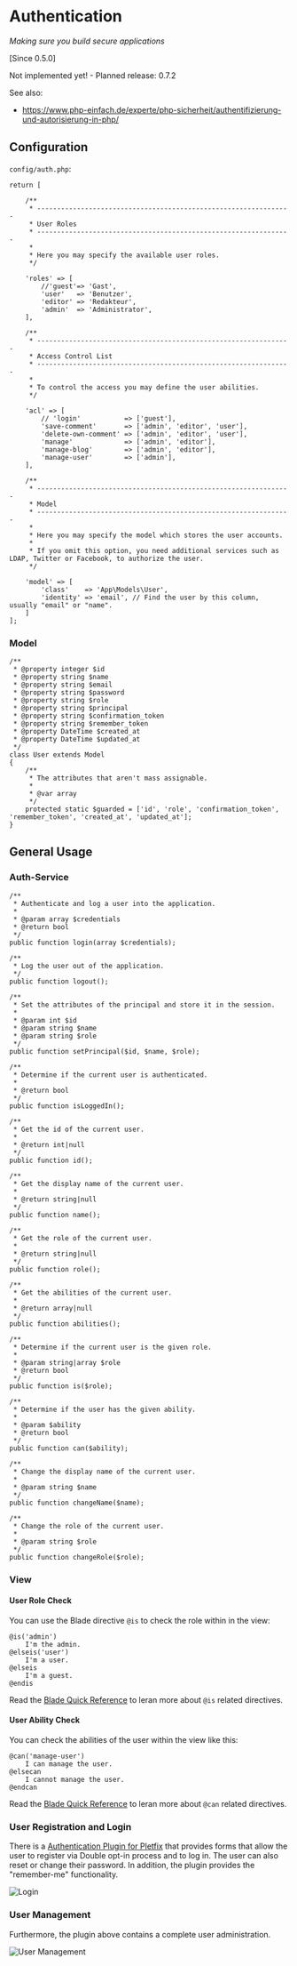 # Authentication

_Making sure you build secure applications_

[Since 0.5.0]

<i class="fa fa-wrench fa-2x" aria-hidden="true"></i> Not implemented yet! - Planned release: 0.7.2

See also:
- <https://www.php-einfach.de/experte/php-sicherheit/authentifizierung-und-autorisierung-in-php/>

<!--
Authentication is the mechanism by which callers prove that they are acting on behalf of specific users or systems. 
Authentication answers the question, "Who are you?" using credentials such as username/password combinations.

In WebLogic Server, Authentication providers are used to prove the identity of users or system processes. 
Authentication providers also remember, transport, and make that identity information available to various components 
of a system (via subjects) when needed. During the authentication process, a Principal Validation provider provides 
additional security protections for the principals (users and groups) contained within the subject by signing and 
verifying the authenticity of those principals. (For more information, see Chapter 6, "Principal Validation Providers.")

The following sections describe Authentication provider concepts and functionality, and provide step-by-step 
instructions for developing a custom Authentication provider:

- Authentication Concepts
- The Authentication Process
- Do You Need to Develop a Custom Authentication Provider?
- How to Develop a Custom Authentication Provider

Quelle: <https://docs.oracle.com/cd/E15523_01/web.1111/e13718/atn.htm#DEVSP205>
-->

## Configuration

`config/auth.php`:

    return [
    
        /**
         * ----------------------------------------------------------------
         * User Roles
         * ----------------------------------------------------------------
         *
         * Here you may specify the available user roles.
         */
    
        'roles' => [
            //'guest'=> 'Gast',
            'user'   => 'Benutzer',
            'editor' => 'Redakteur',
            'admin'  => 'Administrator',
        ],
    
        /**
         * ----------------------------------------------------------------
         * Access Control List
         * ----------------------------------------------------------------
         *
         * To control the access you may define the user abilities.
         */
    
        'acl' => [
            // 'login'           => ['guest'],
            'save-comment'       => ['admin', 'editor', 'user'],
            'delete-own-comment' => ['admin', 'editor', 'user'],
            'manage'             => ['admin', 'editor'],
            'manage-blog'        => ['admin', 'editor'],
            'manage-user'        => ['admin'],
        ],
    
        /**
         * ----------------------------------------------------------------
         * Model
         * ----------------------------------------------------------------
         *
         * Here you may specify the model which stores the user accounts.
         *
         * If you omit this option, you need additional services such as LDAP, Twitter or Facebook, to authorize the user.
         */
    
        'model' => [
            'class'    => 'App\Models\User',
            'identity' => 'email', // Find the user by this column, usually "email" or "name".
        ]
    ];

### Model

    /**
     * @property integer $id
     * @property string $name
     * @property string $email
     * @property string $password
     * @property string $role
     * @property string $principal
     * @property string $confirmation_token
     * @property string $remember_token
     * @property DateTime $created_at
     * @property DateTime $updated_at
     */
    class User extends Model
    {
        /**
         * The attributes that aren't mass assignable.
         *
         * @var array
         */
        protected static $guarded = ['id', 'role', 'confirmation_token', 'remember_token', 'created_at', 'updated_at'];
    }
    
    
## General Usage
    
### Auth-Service
    
    /**
     * Authenticate and log a user into the application.
     *
     * @param array $credentials
     * @return bool
     */
    public function login(array $credentials);

    /**
     * Log the user out of the application.
     */
    public function logout();

    /**
     * Set the attributes of the principal and store it in the session.
     *
     * @param int $id
     * @param string $name
     * @param string $role
     */
    public function setPrincipal($id, $name, $role);

    /**
     * Determine if the current user is authenticated.
     *
     * @return bool
     */
    public function isLoggedIn();

    /**
     * Get the id of the current user.
     *
     * @return int|null
     */
    public function id();

    /**
     * Get the display name of the current user.
     *
     * @return string|null
     */
    public function name();

    /**
     * Get the role of the current user.
     *
     * @return string|null
     */
    public function role();

    /**
     * Get the abilities of the current user.
     *
     * @return array|null
     */
    public function abilities();

    /**
     * Determine if the current user is the given role.
     *
     * @param string|array $role
     * @return bool
     */
    public function is($role);

    /**
     * Determine if the user has the given ability.
     *
     * @param $ability
     * @return bool
     */
    public function can($ability);

    /**
     * Change the display name of the current user.
     *
     * @param string $name
     */
    public function changeName($name);

    /**
     * Change the role of the current user.
     *
     * @param string $role
     */
    public function changeRole($role);
        
        
### View

#### User Role Check

You can use the Blade directive `@is` to check the role within in the view:

    @is('admin')
        I'm the admin.
    @elseis('user')
        I'm a user.
    @elseis
        I'm a guest.
    @endis

Read the [Blade Quick Reference](blade#quick-role-check) to leran more about `@is` related directives. 

#### User Ability Check

You can check the abilities of the user within the view like this:
        
    @can('manage-user')
        I can manage the user.
    @elsecan
        I cannot manage the user.
    @endcan
    
Read the [Blade Quick Reference](blade#quick-ability-check) to leran more about `@can` related directives. 
  
        
### User Registration and Login

There is a [Authentication Plugin for Pletfix](https://github.com/pletfix/authentication) that provides forms that allow 
the user to register via Double opt-in process and to log in. The user can also reset or change their password. 
In addition, the plugin provides the "remember-me" functionality. 

![Login](https://raw.githubusercontent.com/pletfix/registration/master/docs/screenshot4.png)


### User Management

Furthermore, the plugin above contains a complete user administration.

![User Management](https://raw.githubusercontent.com/pletfix/user-manager/master/table.png)


<!--
### User Profile

if you install the ![Fresh Pletfix Application](https://raw.githubusercontent.com/pletfix/docs/master/images/pletfix_application.png),
a User Profile Page is generated by default.

TODO: Move to the plugin
-->